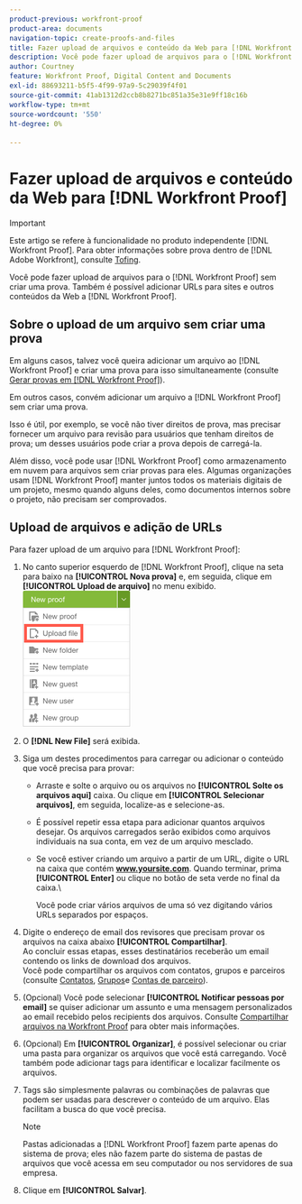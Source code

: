 ```yaml
---
product-previous: workfront-proof
product-area: documents
navigation-topic: create-proofs-and-files
title: Fazer upload de arquivos e conteúdo da Web para [!DNL Workfront Proof]
description: Você pode fazer upload de arquivos para o [!DNL Workfront Proof] sem criar uma prova. Também é possível adicionar URLs para sites e outros conteúdos da Web a [!DNL Workfront Proof].
author: Courtney
feature: Workfront Proof, Digital Content and Documents
exl-id: 88693211-b5f5-4f99-97a9-5c29039f4f01
source-git-commit: 41ab1312d2ccb8b8271bc851a35e31e9ff18c16b
workflow-type: tm+mt
source-wordcount: '550'
ht-degree: 0%

---
```


# Fazer upload de arquivos e conteúdo da Web para [!DNL Workfront Proof]

>[!IMPORTANT]
>
>Este artigo se refere à funcionalidade no produto independente [!DNL Workfront Proof]. Para obter informações sobre prova dentro de [!DNL Adobe Workfront], consulte [Tofing](../../../review-and-approve-work/proofing/proofing.md).

Você pode fazer upload de arquivos para o [!DNL Workfront Proof] sem criar uma prova. Também é possível adicionar URLs para sites e outros conteúdos da Web a [!DNL Workfront Proof].

## Sobre o upload de um arquivo sem criar uma prova

Em alguns casos, talvez você queira adicionar um arquivo ao [!DNL Workfront Proof] e criar uma prova para isso simultaneamente (consulte [Gerar provas em [!DNL Workfront Proof]](../../../workfront-proof/wp-work-proofsfiles/create-proofs-and-files/generate-proofs.md)).

Em outros casos, convém adicionar um arquivo a [!DNL Workfront Proof] sem criar uma prova.

Isso é útil, por exemplo, se você não tiver direitos de prova, mas precisar fornecer um arquivo para revisão para usuários que tenham direitos de prova; um desses usuários pode criar a prova depois de carregá-la.

Além disso, você pode usar [!DNL Workfront Proof] como armazenamento em nuvem para arquivos sem criar provas para eles. Algumas organizações usam [!DNL Workfront Proof] manter juntos todos os materiais digitais de um projeto, mesmo quando alguns deles, como documentos internos sobre o projeto, não precisam ser comprovados.

## Upload de arquivos e adição de URLs

Para fazer upload de um arquivo para [!DNL Workfront Proof]:

1. No canto superior esquerdo de [!DNL Workfront Proof], clique na seta para baixo na **[!UICONTROL Nova prova]** e, em seguida, clique em **[!UICONTROL Upload de arquivo]** no menu exibido.\
   ![](assets/new-proof-button-menu.png)

1. O **[!DNL New File]** será exibida.
1. Siga um destes procedimentos para carregar ou adicionar o conteúdo que você precisa para provar:

   * Arraste e solte o arquivo ou os arquivos no **[!UICONTROL Solte os arquivos aqui]** caixa. Ou clique em **[!UICONTROL Selecionar arquivos]**, em seguida, localize-as e selecione-as.

   * É possível repetir essa etapa para adicionar quantos arquivos desejar. Os arquivos carregados serão exibidos como arquivos individuais na sua conta, em vez de um arquivo mesclado.

   * Se você estiver criando um arquivo a partir de um URL, digite o URL na caixa que contém **www.yoursite.com**. Quando terminar, prima **[!UICONTROL Enter]** ou clique no botão de seta verde no final da caixa.\

      Você pode criar vários arquivos de uma só vez digitando vários URLs separados por espaços.

1. Digite o endereço de email dos revisores que precisam provar os arquivos na caixa abaixo **[!UICONTROL Compartilhar]**.\
   Ao concluir essas etapas, esses destinatários receberão um email contendo os links de download dos arquivos.\
   Você pode compartilhar os arquivos com contatos, grupos e parceiros (consulte [Contatos](https://support.workfront.com/hc/en-us/sections/115000920808-Contacts),  [Grupos](https://support.workfront.com/hc/en-us/sections/115000920828-Groups)e [Contas de parceiro](https://support.workfront.com/hc/en-us/sections/115000912107-Partner-accounts)).

1. (Opcional) Você pode selecionar **[!UICONTROL Notificar pessoas por email]** se quiser adicionar um assunto e uma mensagem personalizados ao email recebido pelos recipients dos arquivos. Consulte [Compartilhar arquivos na Workfront Proof](../../../workfront-proof/wp-work-proofsfiles/share-proofs-and-files/share-files.md) para obter mais informações.

1. (Opcional) Em **[!UICONTROL Organizar]**, é possível selecionar ou criar uma pasta para organizar os arquivos que você está carregando. Você também pode adicionar tags para identificar e localizar facilmente os arquivos.
1. Tags são simplesmente palavras ou combinações de palavras que podem ser usadas para descrever o conteúdo de um arquivo. Elas facilitam a busca do que você precisa.

   >[!NOTE]
   >
   > Pastas adicionadas a [!DNL Workfront Proof] fazem parte apenas do sistema de prova; eles não fazem parte do sistema de pastas de arquivos que você acessa em seu computador ou nos servidores de sua empresa.

1. Clique em **[!UICONTROL Salvar]**.
